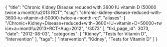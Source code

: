 {
    "title": "Chronic Kidney Disease reduced with 3600 IU vitamin D (50000 twice a month)\u2013 RCT",
    "slug": "chronic-kidney-disease-reduced-with-3600-iu-vitamin-d-50000-twice-a-month-rct",
    "aliases": [
        "/Chronic+Kidney+Disease+reduced+with+3600+IU+vitamin+D+50000+twice+a+month\u2013+RCT+Aug+2012",
        "/3073"
    ],
    "tiki_page_id": 3073,
    "date": "2012-08-03",
    "categories": [
        "Kidney",
        "Tests for Vitamin D",
        "Intervention"
    ],
    "tags": [
        "Intervention",
        "Kidney",
        "Tests for Vitamin D"
    ]
}